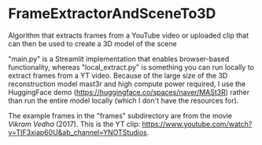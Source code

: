 # FrameExtractorAndSceneTo3D
Algorithm that extracts frames from a YouTube video or uploaded clip that can then be used to create a 3D model of the scene

"main.py" is a Streamlit implementation that enables browser-based functionality, whereas "local_extract.py" is something you can run locally to extract frames from a YT video. Because of the large size of the 3D reconstruction model mast3r and high compute power required, I use the HuggingFace demo (https://huggingface.co/spaces/naver/MASt3R) rather than run the entire model locally (which I don't have the resources for).

The example frames in the "frames" subdirectory are from the movie *Vikram Vedha* (2017). This is the YT clip: https://www.youtube.com/watch?v=TIF3xiap60U&ab_channel=YNOTStudios.
